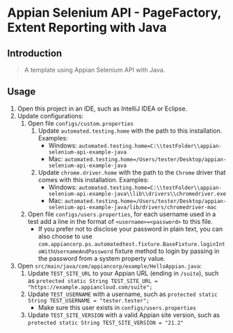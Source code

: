 # Appian Selenium API - PageFactory, Extent Reporting with Java

## Introduction

> A template using Appian Selenium API with Java. 

## Usage

1. Open this project in an IDE, such as IntelliJ IDEA or Eclipse.
1. Update configurations:
    1. Open file `configs/custom.properties` 
        1. Update `automated.testing.home` with the path to this installation. 
        Examples: 
            * Windows: `automated.testing.home=C:\\testFolder\\appian-selenium-api-example-java`    
            * Mac: `automated.testing.home=/Users/tester/Desktop/appian-selenium-api-example-java`
        2. Update `chrome.driver.home` with the path to the `Chrome` driver that comes with this installation. 
        Examples:
            * Windows: `automated.testing.home=C:\\testFolder\\appian-selenium-api-example-java\\lib\\drivers\\chromedriver.exe`    
            * Mac: `automated.testing.home=/Users/tester/Desktop/appian-selenium-api-example-java/lib/drivers/chromedriver-mac`
    1. Open file `configs/users.properties`, for each username used in a test add a line in the format of 
    `<username>=<password>` to this file.
        * If you prefer not to disclose your password in plain text, you can also choose to use 
        `com.appiancorp.ps.automatedtest.fixture.BaseFixture.loginIntoWithUsernameAndPassword` fixture method
        to login by passing in the password from a system property value.
1. Open `src/main/java/com/appiancorp/example/HelloAppian.java`:
    1. Update `TEST_SITE_URL` to your Appian URL (ending in `/suite`), such as `protected static String TEST_SITE_URL = "https://example.appiancloud.com/suite";`
    1. Update `TEST_USERNAME` with a username, such as `protected static String TEST_USERNAME = "tester.tester";`
        * Make sure this user exists in `configs/users.properties`
    1. Update `TEST_SITE_VERSION` with a valid Appian site version, such as `protected static String TEST_SITE_VERSION = "21.2"`

